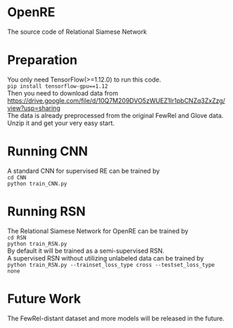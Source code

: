 # OpenRE
The source code of Relational Siamese Network

# Preparation
You only need TensorFlow(>=1.12.0) to run this code.<br>
`pip install tensorflow-gpu==1.12`<br>
Then you need to download data from<br>
https://drive.google.com/file/d/10Q7M209DVO5zWUEZ1Ir1pbCNZq3ZxZzg/view?usp=sharing<br>
The data is already preprocessed from the original FewRel and Glove data. Unzip it and get your very easy start.

# Running CNN
A standard CNN for supervised RE can be trained by<br>
`cd CNN`<br>
`python train_CNN.py`<br>

# Running RSN
The Relational Siamese Network for OpenRE can be trained by<br>
`cd RSN`<br>
`python train_RSN.py`<br>
By default it will be trained as a semi-supervised RSN.<br>
A supervised RSN without utilizing unlabeled data can be trained by<br>
`python train_RSN.py --trainset_loss_type cross --testset_loss_type none`<br>

# Future Work
The FewRel-distant dataset and more models will be released in the future.<br>